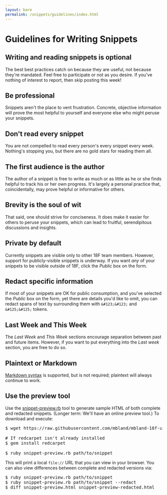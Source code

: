 ```yaml
---
layout: bare
permalink: /snippets/guidelines/index.html
---
```

# Guidelines for Writing Snippets

## Writing and reading snippets is optional

The best best practices catch on because they are useful, not because they're mandated. Feel free to participate or not as you desire. If you've nothing of interest to report, then skip posting this week!

## Be professional

Snippets aren't the place to vent frustration. Concrete, objective information will prove the most helpful to yourself and everyone else who might peruse your snippets.

## Don't read every snippet

You are not compelled to read every person's every snippet every week. Nothing's stopping you, but there are no gold stars for reading them all.

## The first audience is the author

The author of a snippet is free to write as much or as little as he or she finds helpful to track his or her own progress. It's largely a personal practice that, coincidentally, may prove helpful or informative for others.

## Brevity is the soul of wit

That said, one should strive for conciseness. It does make it easier for others to peruse your snippets, which can lead to fruitful, serendipitous discussions and insights.

## Private by default

Currently snippets are visible only to other 18F team members. However, support for publicly-visible snippets is underway. If you want _any_ of your snippets to be visible outside of 18F, click the _Public_ box on the form.

## Redact specific information

If most of your snippets are OK for public consumption, and you've selected the _Public_ box on the form, yet there are details you'd like to omit, you can redact spans of text by surrounding them with `&#123;&#123;` and `&#125;&#125;` tokens.

## Last Week and This Week

The *Last Week* and *This Week* sections encourage separation between past and future items. However, if you want to put everything into the *Last week* section, you are free to do so.

## Plaintext or Markdown

[Markdown syntax](http://daringfireball.net/projects/markdown/) is supported, but is not required; plaintext will always continue to work.

## Use the preview tool

Use the [snippet-preview.rb](https://github.com/mbland/mbland-18f-utils/blob/master/snippets/snippet-preview.rb) tool to generate sample HTML of both complete and redacted snippets. (Longer term: We'll have an online preview tool.) To download and execute:

<pre>
$ wget https://raw.githubusercontent.com/mbland/mbland-18f-utils/master/snippets/snippet-preview.rb

# If redcarpet isn't already installed
$ gem install redcarpet

$ ruby snippet-preview.rb path/to/snippet
</pre>

This will print a local `file://` URL that you can view in your browser. You can also view differences between complete and redacted versions via:

<pre>
$ ruby snippet-preview.rb path/to/snippet
$ ruby snippet-preview.rb path/to/snippet --redact
$ diff snippet-preview.html snippet-preview-redacted.html
</pre>
